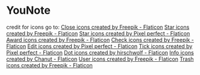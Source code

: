 # YouNote

credit for icons go to:
<a href="https://www.flaticon.com/free-icons/close" title="close icons">Close icons created by Freepik - Flaticon</a>
<a href="https://www.flaticon.com/free-icons/star" title="star icons">Star icons created by Freepik - Flaticon</a>
<a href="https://www.flaticon.com/free-icons/star" title="star icons">Star icons created by Pixel perfect - Flaticon</a>
<a href="https://www.flaticon.com/free-icons/award" title="award icons">Award icons created by Freepik - Flaticon</a>
<a href="https://www.flaticon.com/free-icons/check" title="check icons">Check icons created by Freepik - Flaticon</a>
<a href="https://www.flaticon.com/free-icons/edit" title="edit icons">Edit icons created by Pixel perfect - Flaticon</a>
<a href="https://www.flaticon.com/free-icons/tick" title="tick icons">Tick icons created by Pixel perfect - Flaticon</a>
<a href="https://www.flaticon.com/free-icons/dot" title="dot icons">Dot icons created by hirschwolf - Flaticon</a>
<a href="https://www.flaticon.com/free-icons/info" title="info icons">Info icons created by Chanut - Flaticon</a>
<a href="https://www.flaticon.com/free-icons/user" title="user icons">User icons created by Freepik - Flaticon</a>
<a href="https://www.flaticon.com/free-icons/trash" title="trash icons">Trash icons created by Freepik - Flaticon</a>